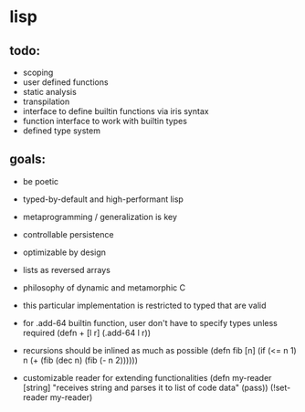 lisp
====
todo:
----
- scoping
- user defined functions
- static analysis
- transpilation
- interface to define builtin functions via iris syntax
- function interface to work with builtin types
- defined type system

goals:
-----
- be poetic
- typed-by-default and high-performant lisp
- metaprogramming / generalization is key
- controllable persistence
- optimizable by design
- lists as reversed arrays
- philosophy of dynamic and metamorphic C

- this particular implementation is restricted to typed that are valid
- for .add-64 builtin function, user don't have to specify types unless required
(defn + [l r]
  (.add-64 l r))

- recursions should be inlined as much as possible
(defn fib [n]
  (if (<= n 1)
    n
    (+ (fib (dec n) (fib (- n 2))))))

- customizable reader for extending functionalities
(defn my-reader [string]
  "receives string and parses it to list of code data"
  (pass))
(!set-reader my-reader)
